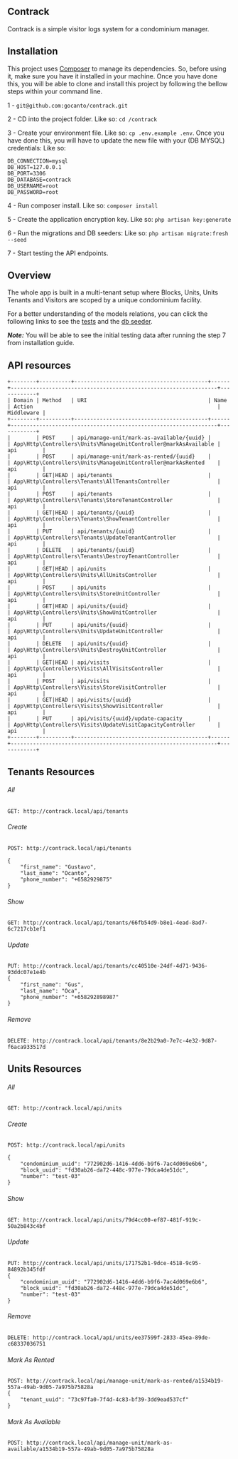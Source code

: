 ## Contrack

Contrack is a simple visitor logs system for a condominium manager.

## Installation

This project uses [Composer](https://getcomposer.org) to manage its dependencies. So, before using it, make sure you 
have it installed in your machine. Once you have done this, you will be able to clone and install this project by 
following the bellow steps within your command line. 

1 - `git@github.com:gocanto/contrack.git`

2 - CD into the project folder. Like so: `cd /contrack` 

3 - Create your environment file. Like so: `cp .env.example .env`. Once you have done this, you will have to update the 
new file with your (DB MYSQL) credentials: Like so: 
```
DB_CONNECTION=mysql
DB_HOST=127.0.0.1
DB_PORT=3306
DB_DATABASE=contrack
DB_USERNAME=root
DB_PASSWORD=root
```
 
4 - Run composer install. Like so: `composer install`

5 - Create the application encryption key. Like so: `php artisan key:generate`

6 - Run the migrations and DB seeders: Like so: `php artisan migrate:fresh --seed`

7 - Start testing the API endpoints.

## Overview

The whole app is built in a multi-tenant setup where Blocks, Units, Units Tenants and Visitors are scoped by a unique
condominium facility. 

For a better understanding of the models relations, you can click the following links to see the 
[tests](https://github.com/gocanto/contrack/blob/main/tests/Feature/CondominiumTest.php#L22) and the 
[db seeder](https://github.com/gocanto/contrack/blob/main/database/seeders/DatabaseSeeder.php). 

***Note:*** You will be able to see the initial testing data after running the step 7 from installation guide.


## API resources

```
+--------+----------+------------------------------------------+------+-----------------------------------------------------------------+------------+
| Domain | Method   | URI                                      | Name | Action                                                          | Middleware |
+--------+----------+------------------------------------------+------+-----------------------------------------------------------------+------------+
|        | POST     | api/manage-unit/mark-as-available/{uuid} |      | App\Http\Controllers\Units\ManageUnitController@markAsAvailable | api        |
|        | POST     | api/manage-unit/mark-as-rented/{uuid}    |      | App\Http\Controllers\Units\ManageUnitController@markAsRented    | api        |
|        | GET|HEAD | api/tenants                              |      | App\Http\Controllers\Tenants\AllTenantsController               | api        |
|        | POST     | api/tenants                              |      | App\Http\Controllers\Tenants\StoreTenantController              | api        |
|        | GET|HEAD | api/tenants/{uuid}                       |      | App\Http\Controllers\Tenants\ShowTenantController               | api        |
|        | PUT      | api/tenants/{uuid}                       |      | App\Http\Controllers\Tenants\UpdateTenantController             | api        |
|        | DELETE   | api/tenants/{uuid}                       |      | App\Http\Controllers\Tenants\DestroyTenantController            | api        |
|        | GET|HEAD | api/units                                |      | App\Http\Controllers\Units\AllUnitsController                   | api        |
|        | POST     | api/units                                |      | App\Http\Controllers\Units\StoreUnitController                  | api        |
|        | GET|HEAD | api/units/{uuid}                         |      | App\Http\Controllers\Units\ShowUnitController                   | api        |
|        | PUT      | api/units/{uuid}                         |      | App\Http\Controllers\Units\UpdateUnitController                 | api        |
|        | DELETE   | api/units/{uuid}                         |      | App\Http\Controllers\Units\DestroyUnitController                | api        |
|        | GET|HEAD | api/visits                               |      | App\Http\Controllers\Visits\AllVisitsController                 | api        |
|        | POST     | api/visits                               |      | App\Http\Controllers\Visits\StoreVisitController                | api        |
|        | GET|HEAD | api/visits/{uuid}                        |      | App\Http\Controllers\Visits\ShowVisitController                 | api        |
|        | PUT      | api/visits/{uuid}/update-capacity        |      | App\Http\Controllers\Visits\UpdateVisitCapacityController       | api        |
+--------+----------+------------------------------------------+------+-----------------------------------------------------------------+------------+
```

## Tenants Resources
###### All
```
GET: http://contrack.local/api/tenants
```
###### Create
```
POST: http://contrack.local/api/tenants

{
    "first_name": "Gustavo",
    "last_name": "Ocanto",
    "phone_number": "+6582929875"
}
```
###### Show
```
GET: http://contrack.local/api/tenants/66fb54d9-b8e1-4ead-8ad7-6c7217cb1ef1
```
###### Update
```
PUT: http://contrack.local/api/tenants/cc40510e-24df-4d71-9436-93ddc07e1e4b
{
    "first_name": "Gus",
    "last_name": "Oca",
    "phone_number": "+658292898987"
}
```
###### Remove
```
DELETE: http://contrack.local/api/tenants/8e2b29a0-7e7c-4e32-9d87-f6aca933517d
```

## Units Resources
###### All
```
GET: http://contrack.local/api/units
```
###### Create
```
POST: http://contrack.local/api/units

{
    "condominium_uuid": "772902d6-1416-4dd6-b9f6-7ac4d069e6b6",
    "block_uuid": "fd30ab26-da72-448c-977e-79dca4de51dc",
    "number": "test-03"
}
```
###### Show
```
GET: http://contrack.local/api/units/79d4cc00-ef87-481f-919c-50a2b843c4bf
```
###### Update
```
PUT: http://contrack.local/api/units/171752b1-9dce-4518-9c95-84892b345fdf
{
    "condominium_uuid": "772902d6-1416-4dd6-b9f6-7ac4d069e6b6",
    "block_uuid": "fd30ab26-da72-448c-977e-79dca4de51dc",
    "number": "test-03"
}
```
###### Remove
```
DELETE: http://contrack.local/api/units/ee37599f-2833-45ea-89de-c68337036751
```
###### Mark As Rented
```
POST: http://contrack.local/api/manage-unit/mark-as-rented/a1534b19-557a-49ab-9d05-7a975b75828a
{
    "tenant_uuid": "73c97fa0-7f4d-4c83-bf39-3dd9ead537cf"
}
```
###### Mark As Available
```
POST: http://contrack.local/api/manage-unit/mark-as-available/a1534b19-557a-49ab-9d05-7a975b75828a
```
